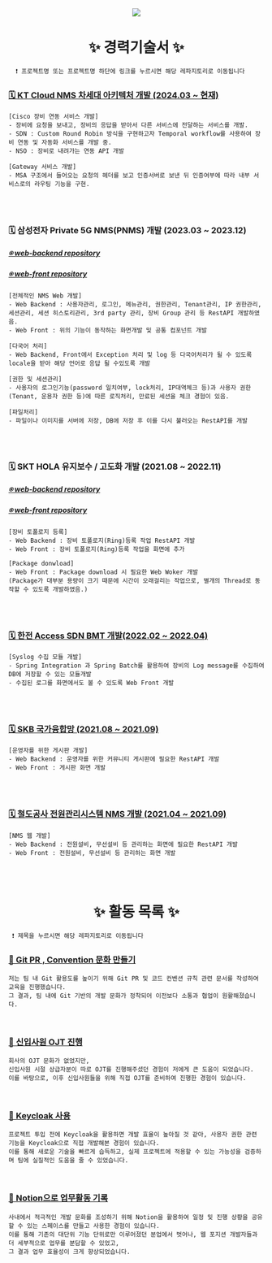 <!--타이틀 부분-->

<div align="center">
<!--   <img src="https://github.com/oka1313/oka1313/assets/101691440/92118a53-c5b6-40bc-b130-bf8c398d7b51" /> -->
  <img src="https://capsule-render.vercel.app/api?type=Waving&color=auto&height=300&section=header&text=JuYeong's%20Github&fontSize=90" />
</div>



<!--내용 부분-->
<h1 align="center">✨ 경력기술서 ✨</h1>

      ❗️ 프로젝트명 또는 프로젝트명 하단에 링크를 누르시면 해당 레파지토리로 이동됩니다
<div>
  <h3><a href="https://github.com/devdaram/Msa-Service.git">🗓️ KT Cloud NMS 차세대 아키텍처 개발 (2024.03 ~ 현재)</a></h3>
  <div>
    
    [Cisco 장비 연동 서비스 개발]
    - 장비에 요청을 보내고, 장비의 응답을 받아서 다른 서비스에 전달하는 서비스를 개발. 
    - SDN : Custom Round Robin 방식을 구현하고자 Temporal workflow를 사용하여 장비 연동 및 자동화 서비스를 개발 중.
    - NSO : 장비로 내려가는 연동 API 개발
    
    [Gateway 서비스 개발]
    - MSA 구조에서 들어오는 요청의 헤더를 보고 인증서버로 보낸 뒤 인증여부에 따라 내부 서비스로의 라우팅 기능을 구현.
       
  </div>
</div>
<br><br>

<div>
  <h3>🗓️ 삼성전자 Private 5G NMS(PNMS) 개발 (2023.03 ~ 2023.12)</h3>
  <h5><a href="https://github.com/devdaram/web-backend/tree/main#-2-%EC%82%BC%EC%84%B1%EC%A0%84%EC%9E%90-%ED%94%84%EB%A1%9C%EC%A0%9D%ED%8A%B8">⍟ web-backend repository</a></h5>
  <h5><a href="https://github.com/devdaram/Web-Front/tree/main#-2-%EC%82%BC%EC%84%B1%EC%A0%84%EC%9E%90-%ED%94%84%EB%A1%9C%EC%A0%9D%ED%8A%B8.git">⍟ web-front repository</a></h5>
  <div>
    
    [전체적인 NMS Web 개발]
    - Web Backend : 사용자관리, 로그인, 메뉴관리, 권한관리, Tenant관리, IP 권한관리, 세션관리, 세션 히스토리관리, 3rd party 관리, 장비 Group 관리 등 RestAPI 개발하였음.
    - Web Front : 위의 기능이 동작하는 화면개발 및 공통 컴포넌트 개발
    
    [다국어 처리]
    - Web Backend, Front에서 Exception 처리 및 log 등 다국어처리가 될 수 있도록 locale을 받아 해당 언어로 응답 될 수있도록 개발
    
    [권한 및 세션관리]
    - 사용자의 로그인기능(password 일치여부, lock처리, IP대역체크 등)과 사용자 권한(Tenant, 운용자 권한 등)에 따른 로직처리, 만료된 세션을 체크 경험이 있음.
    
    [파일처리]
    - 파일이나 이미지를 서버에 저장, DB에 저장 후 이를 다시 불러오는 RestAPI를 개발
     
  </div>
</div>
<br><br>

<div>
  <h3>🗓️ SKT HOLA 유지보수 / 고도화 개발 (2021.08 ~ 2022.11) </h3>
    <h5><a href="https://github.com/devdaram/web-backend/tree/main#-1-skt-프로젝트-">⍟ web-backend repository</a></h5>
  <h5><a href="https://github.com/devdaram/Web-Front/tree/main#-1-skt-프로젝트-.git">⍟ web-front repository</a></h5>
  <div>
    
    [장비 토폴로지 등록]
    - Web Backend : 장비 토폴로지(Ring)등록 작업 RestAPI 개발
    - Web Front : 장비 토폴로지(Ring)등록 작업을 화면에 추가
    
    [Package donwload]
    - Web Front : Package download 시 필요한 Web Woker 개발
    (Package가 대부분 용량이 크기 때문에 시간이 오래걸리는 작업으로, 별개의 Thread로 동작할 수 있도록 개발하였음.)


  </div>
</div>
<br><br>

<div>
  <h3><a href="https://github.com/devdaram/Spring-Integration-Syslog.git">🗓️ 한전 Access SDN BMT 개발(2022.02 ~ 2022.04)</a></h3>
  <div>
  
    [Syslog 수집 모듈 개발]
    - Spring Integration 과 Spring Batch를 활용하여 장비의 Log message를 수집하여 DB에 저장할 수 있는 모듈개발
    - 수집된 로그를 화면에서도 볼 수 있도록 Web Front 개발
    
  </div>
</div>
<br><br>

<div>
  <h3><a href="https://github.com/devdaram/Operation-Community-Board.git">🗓️ SKB 국가융합망 (2021.08 ~ 2021.09)</a></h3>
  <div>
    
    [운영자를 위한 게시판 개발]
    - Web Backend : 운영자를 위한 커뮤니티 게시판에 필요한 RestAPI 개발
    - Web Front : 게시판 화면 개발 
    
  </div>
</div>
<br><br>

<div>
  <h3><a href="https://github.com/devdaram/Korail-Web.git">🗓️ 철도공사 전원관리시스템 NMS 개발 (2021.04 ~ 2021.09)</a></h3>
  <div>
    
    [NMS 웹 개발]
    - Web Backend : 전원설비, 무선설비 등 관리하는 화면에 필요한 RestAPI 개발
    - Web Front : 전원설비, 무선설비 등 관리하는 화면 개발 
    
  </div>
</div>
<br>
<br>

<h1 align="center">✨ 활동 목록 ✨</h1>

     ❗️ 제목을 누르시면 해당 레파지토리로 이동됩니다

<div>
  <h3 ><a href="https://github.com/devdaram/Git-convetion-share.git"> 🦋 Git PR , Convention 문화 만들기 </a></h3>

    저는 팀 내 Git 활용도를 높이기 위해 Git PR 및 코드 컨벤션 규칙 관련 문서를 작성하여 교육을 진행했습니다. 
    그 결과, 팀 내에 Git 기반의 개발 문화가 정착되어 이전보다 소통과 협업이 원활해졌습니다.
</div>
<br>

<div>
  <h3><a href="https://github.com/devdaram/OJT-Process.git"> 🦋 신입사원 OJT 진행</a> </h3>

    회사의 OJT 문화가 없었지만, 
    신입사원 시절 상급자분이 따로 OJT를 진행해주셨던 경험이 저에게 큰 도움이 되었습니다.
    이를 바탕으로, 이후 신입사원들을 위해 직접 OJT를 준비하여 진행한 경험이 있습니다.
</div>
<br>

<div>
  <h3><a href="https://github.com/devdaram/keyclock-auth-service.git"> 🦋 Keycloak 사용 </a></h3>

    프로젝트 투입 전에 Keycloak을 활용하면 개발 효율이 높아질 것 같아, 사용자 권한 관련 기능을 Keycloak으로 직접 개발해본 경험이 있습니다. 
    이를 통해 새로운 기술을 빠르게 습득하고, 실제 프로젝트에 적용할 수 있는 가능성을 검증하며 팀에 실질적인 도움을 줄 수 있었습니다.
    
</div>
<br>

<div>
  <h3><a href="https://github.com/devdaram/Notion-Activity.git"> 🦋 Notion으로 업무활동 기록 </a></h3>
    
    사내에서 적극적인 개발 문화를 조성하기 위해 Notion을 활용하여 일정 및 진행 상황을 공유할 수 있는 스페이스를 만들고 사용한 경험이 있습니다.
    이를 통해 기존의 대단위 기능 단위로만 이루어졌던 분업에서 벗어나, 웹 포지션 개발자들과 더 세부적으로 업무를 분담할 수 있었고, 
    그 결과 업무 효율성이 크게 향상되었습니다.
</div>

<!--   <img src="https://img.shields.io/badge/react-20232a.svg?style=for-the-badge&logo=react&logoColor=61DAFB" />&nbsp
  <img src="https://img.shields.io/badge/javascript-F7DF1E.svg?style=for-the-badge&logo=javascript&logoColor=20232a" />&nbsp
  <img src="https://img.shields.io/badge/html5-E34F26.svg?style=for-the-badge&logo=html5&logoColor=white" />&nbsp -->


